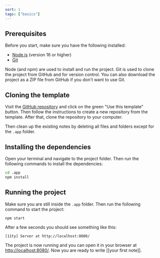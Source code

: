 ```yaml
---
sort: 1
tags: ["basics"]
---
```


## Prerequisites

Before you start, make sure you have the following installed:

- [Node.js](https://nodejs.org/en/) (version 16 or higher)
- [Git](https://git-scm.com/)

Node (and npm) are used to install and run the project. Git is used to clone the project from GitHub and for version control. You can also download the project as a ZIP file from GitHub if you don't want to use Git.

## Cloning the template

Visit the [GitHub repository](https://github.com/rothsandro/eleventy-notes) and click on the green "Use this template" button. Then follow the instructions to create a new repository from the template. After that, clone the repository to your computer.

Then clean up the existing notes by deleting all files and folders except for the `.app` folder.

## Installing the dependencies

Open your terminal and navigate to the project folder. Then run the following commands to install the dependencies:

```bash
cd .app
npm install
```

## Running the project

Make sure you are still inside the `.app` folder. Then run the following command to start the project:

```bash
npm start
```

After a few seconds you should see something like this:

```
[11ty] Server at http://localhost:8080/
```

The project is now running and you can open it in your browser at [http://localhost:8080/](http://localhost:8080/). Now you are ready to write [[your first note]].
